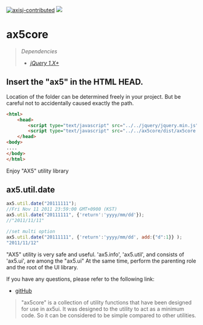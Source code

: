 [![axisj-contributed](https://img.shields.io/badge/AXISJ.com-Contributed-green.svg)](https://github.com/axisj)
![](https://img.shields.io/badge/Seowoo-Mondo&Thomas-red.svg)

# ax5core
> *Dependencies*
> * _[jQuery 1.X+](http://jquery.com/)_

## Insert the "ax5" in the HTML HEAD.
Location of the folder can be determined freely in your project. But be careful not to accidentally caused
exactly the path.
```html
<html>
    <head>
        <script type="text/javascript" src="../../jquery/jquery.min.js"></script>
        <script type="text/javascript" src="../../ax5core/dist/ax5core.min.js"></script>
    </head>
<body>
....
</body>
</html>
```
Enjoy "AX5" utility library

## ax5.util.date
```js
ax5.util.date("20111111");
//Fri Nov 11 2011 23:59:00 GMT+0900 (KST)
ax5.util.date("20111111", {'return':'yyyy/mm/dd'});
//"2011/11/11"

//set multi option
ax5.util.date("20111111", {'return':'yyyy/mm/dd', add:{"d":1}} );
"2011/11/12"
```

"AX5" utility is very safe and useful.
'ax5.info', 'ax5.util', and consists of 'ax5.ui', are among the "ax5.ui" At the same time, perform the parenting
role and the root of the UI library.

If you have any questions, please refer to the following link:

* [gitHub](https://github.com/ax5ui/ax5ui-kernel)


> "ax5core" is a collection of utility functions that have been designed for use in ax5ui. 
It was designed to the utility to act as a minimum code. So it can be considered to be simple compared to other utilities.